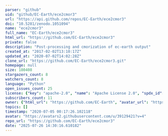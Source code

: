 ```yaml
---
parser: "github"
uid: "github/EC-Earth/ece2cmor3"
url: "https://api.github.com/repos/EC-Earth/ece2cmor3"
doi: "10.5281/zenodo.1051094"
name: "ece2cmor3"
full_name: "EC-Earth/ece2cmor3"
html_url: "https://github.com/EC-Earth/ece2cmor3"
private: false
description: "Post-processing and cmorization of ec-earth output"
created_at: "2017-02-02T13:10:17Z"
updated_at: "2020-07-02T14:02:28Z"
clone_url: "https://github.com/EC-Earth/ece2cmor3.git"
homepage: null
size: 180408
stargazers_count: 8
watchers_count: 8
language: "Python"
open_issues_count: 25
license: {"key": "apache-2.0", "name": "Apache License 2.0", "spdx_id": "Apache-2.0", "url": "https://api.github.com/licenses/apache-2.0", "node_id": "MDc6TGljZW5zZTI="}
subscribers_count: 11
owner: {"html_url": "https://github.com/EC-Earth", "avatar_url": "https://avatars2.githubusercontent.com/u/39129421?v=4", "login": "EC-Earth", "type": "Organization"}
topics: []
timestamp: "2020-07-05 00:17:26.102118"
avatar: "https://avatars2.githubusercontent.com/u/39129421?v=4"
repo_url: "https://github.com/EC-Earth/ece2cmor3"
date: "2025-07-26 14:30:16.610182"
---
```

